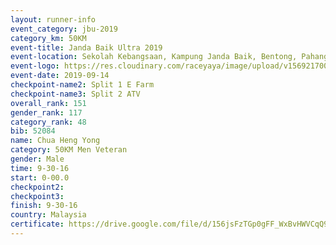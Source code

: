 ```yaml
---
layout: runner-info 
event_category: jbu-2019 
category_km: 50KM 
event-title: Janda Baik Ultra 2019
event-location: Sekolah Kebangsaan, Kampung Janda Baik, Bentong, Pahang, Malaysia 
event-logo: https://res.cloudinary.com/raceyaya/image/upload/v1569217009/logo/janda-baik_vch1pc.jpg 
event-date: 2019-09-14 
checkpoint-name2: Split 1 E Farm 
checkpoint-name3: Split 2 ATV 
overall_rank: 151
gender_rank: 117
category_rank: 48
bib: 52084
name: Chua Heng Yong
category: 50KM Men Veteran
gender: Male
time: 9-30-16
start: 0-00.0
checkpoint2: 
checkpoint3: 
finish: 9-30-16
country: Malaysia
certificate: https://drive.google.com/file/d/156jsFzTGp0gFF_WxBvHWVCqQ9K-2JukO/view?usp=sharing
---
```

